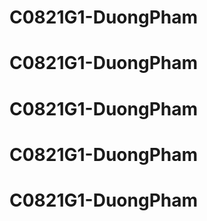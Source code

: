 # C0821G1-DuongPham
# C0821G1-DuongPham
# C0821G1-DuongPham
# C0821G1-DuongPham
# C0821G1-DuongPham
